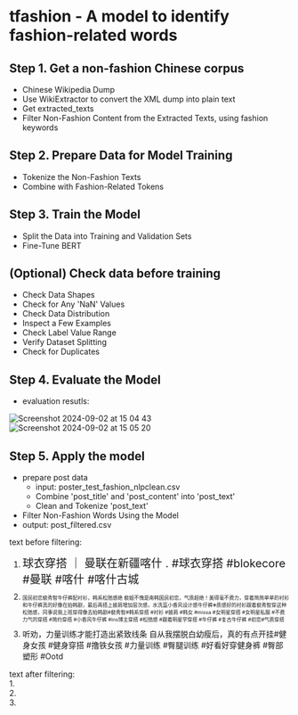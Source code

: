 # tfashion - A model to identify fashion-related words
## Step 1. Get a non-fashion Chinese corpus
- Chinese Wikipedia Dump
- Use WikiExtractor to convert the XML dump into plain text
- Get extracted_texts
- Filter Non-Fashion Content from the Extracted Texts, using fashion keywords

## Step 2. Prepare Data for Model Training
- Tokenize the Non-Fashion Texts
- Combine with Fashion-Related Tokens

## Step 3. Train the Model
- Split the Data into Training and Validation Sets
- Fine-Tune BERT

## (Optional) Check data before training
- Check Data Shapes
- Check for Any 'NaN' Values
- Check Data Distribution
- Inspect a Few Examples
- Check Label Value Range
- Verify Dataset Splitting
- Check for Duplicates

## Step 4. Evaluate the Model
 - evaluation resutls:

![Screenshot 2024-09-02 at 15 04 43](https://github.com/user-attachments/assets/eccae477-14db-4121-a828-01372b9a18cc)
![Screenshot 2024-09-02 at 15 05 20](https://github.com/user-attachments/assets/3beac766-70cb-499d-8f89-19049e5da7cb)

## Step 5. Apply the model
- prepare post data
  - input: poster_test_fashion_nlpclean.csv
  - Combine 'post_title' and 'post_content' into 'post_text'
  - Clean and Tokenize 'post_text'
- Filter Non-Fashion Words Using the Model
- output: post_filtered.csv

text before filtering:  
1. <span style="font-size:20px">球衣穿搭 ｜ 曼联在新疆喀什 . #球衣穿搭 #blokecore #曼联 #喀什 #喀什古城</span>
2. <p style="font-size:9px">国民初恋裴秀智牛仔裤配衬衫，韩系松弛感绝 裴姐不愧是南韩国民初恋，气质超绝！美得毫不费力，穿着简简单单的衬衫和牛仔裤真的好像在拍韩剧，最后再搭上披肩增加层次感，水洗蓝小香风设计感牛仔裤➕质感好的衬衫跟着裴秀智穿这种松弛感，同事说我上班穿得像去拍韩剧#裴秀智#韩系穿搭 #衬衫 #披肩 #韩女 #missa  #女明星穿搭 #女明星私服 #不费力气的穿搭 #简约穿搭 #小香风牛仔裤 #ins博主穿搭 #松弛感 #跟着明星学穿搭 #牛仔裤 #复古牛仔裤 #初恋#气质穿搭</p>
3.  听劝，力量训练才能打造出紧致线条 自从我摆脱白幼瘦后，真的有点开挂#健身女孩 #健身穿搭 #撸铁女孩 #力量训练 #臀腿训练 #好看好穿健身裤 #臀部塑形 #Ootd

text after filtering:  
1.  
2.  
3.  

